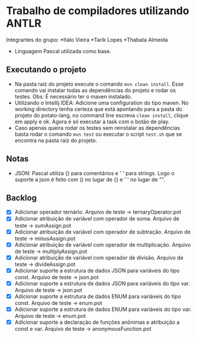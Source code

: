 # Trabalho de compiladores utilizando ANTLR

Integrantes do grupo:
*Italo Vieira
*Tarik Lopes
*Thabata Almeida


* Linguagem Pascal utilizada como base.

## Executando o projeto

* Na pasta raíz do projeto execute o comando `mvn clean install`. Esse comando vai instalar todas as dependências do projeto e rodar os testes. Obs: É necessário ter o maven instalado.
* Utilizando o Intellij IDEA: Adicione uma configuration do tipo maven. No working directory tenha certeza que está apontando para a pasta do projeto do potato-lang, no command line escreva `clean install`, clique em apply e ok. Agora é só executar a task com o botão de play.
* Caso apenas queira rodar os testes sem reinstalar as dependências basta rodar o comando `mvn test` ou executar o script `test.sh` que se encontra na pasta raíz do projeto.

## Notas
* JSON: Pascal utiliza {} para comentários e \' \' para strings. Logo o suporte a json é feito com () no lugar de {} e \' \' no lugar de "".

## Backlog
* [x] Adicionar operador ternário. Arquivo de teste -> ternaryOperator.pot
* [x] Adicionar atribuição de variável com operador de soma. Arquivo de teste -> sumAssign.pot
* [x] Adicionar atribuição de variável com operador de subtração. Arquivo de teste -> minusAssign.pot
* [x] Adicionar atribuição de variável com operador de multiplicação. Arquivo de teste -> multiplyAssign.pot
* [x] Adicionar atribuição de variável com operador de divisão. Arquivo de teste -> divideAssign.pot
* [x] Adicionar suporte a estrutura de dados JSON para variáveis do tipo const. Arquivo de teste -> json.pot
* [x] Adicionar suporte a estrutura de dados JSON para variáveis do tipo var. Arquivo de teste -> json.pot
* [x] Adicionar suporte a estrutura de dados ENUM para variáveis do tipo const. Arquivo de teste -> enum.pot
* [x] Adicionar suporte a estrutura de dados ENUM para variáveis do tipo var. Arquivo de teste -> enum.pot
* [x] Adicionar suporte a declaração de funções anônimas e atribuição a const e var. Arquivo de teste -> anonymousFunction.pot
